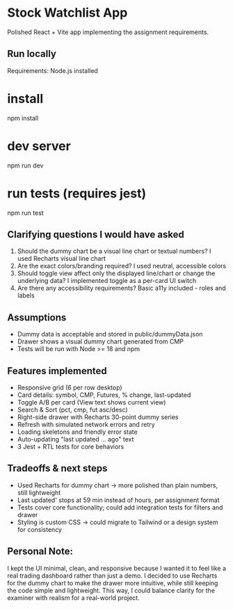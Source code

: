 # Stock Watchlist App

Polished React + Vite app implementing the assignment requirements.

## Run locally

Requirements: Node.js installed

# install
npm install

# dev server
npm run dev

# run tests (requires jest)
npm run test


## Clarifying questions I would have asked
1. Should the dummy chart be a visual line chart or textual numbers? 
 I used Recharts visual line chart
2. Are the exact colors/branding required? 
 I used neutral, accessible colors
3. Should toggle view affect only the displayed line/chart or change the underlying data? 
 I implemented toggle as a per-card UI switch
4. Are there any accessibility requirements? 
 Basic a11y included - roles and labels

## Assumptions
- Dummy data is acceptable and stored in public/dummyData.json
- Drawer shows a visual dummy chart generated from CMP
- Tests will be run with Node >= 18 and npm

## Features implemented
- Responsive grid (6 per row desktop)
- Card details: symbol, CMP, Futures, % change, last-updated
- Toggle A/B per card (View text shows current view)
- Search & Sort (pct, cmp, fut asc/desc)
- Right-side drawer with Recharts 30-point dummy series
- Refresh with simulated network errors and retry
- Loading skeletons and friendly error state
- Auto-updating "last updated ... ago" text
- 3 Jest + RTL tests for core behaviors

## Tradeoffs & next steps
 - Used Recharts for dummy chart → more polished than plain numbers, still lightweight
 - Last updated' stops at 59 min instead of hours, per assignment format
 - Tests cover core functionality; could add integration tests for filters and drawer
 - Styling is custom CSS → could migrate to Tailwind or a design system for consistency

## Personal Note: 
  I kept the UI minimal, clean, and responsive because I wanted it to feel like a 
  real trading dashboard rather than just a demo. I decided to use Recharts for 
  the dummy chart to make the drawer more intuitive, while still keeping the code 
  simple and lightweight. This way, I could balance clarity for the examiner with 
  realism for a real-world project.
